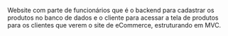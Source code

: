 Website com parte de funcionários que é o backend para cadastrar os produtos no banco de dados e o cliente para acessar a tela de produtos para os clientes que verem o site de eCommerce, estruturando em MVC.
